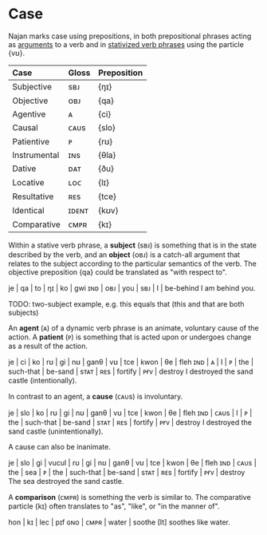 # Case

Najan marks case using prepositions, in both prepositional phrases acting as
[arguments](./arguments.md) to a verb and in [stativized verb
phrases](./stativization.md) using the particle {vʊ}.

| Case         | Gloss | Preposition |
| :----------- | :---- | :---------- |
| Subjective   | sʙᴊ   | {ŋɪ}        |
| Objective    | ᴏʙᴊ   | {qa}        |
| Agentive     | ᴀ     | {ci}        |
| Causal       | ᴄᴀᴜs  | {slo}       |
| Patientive   | ᴘ     | {rʊ}        |
| Instrumental | ɪɴs   | {θla}       |
| Dative       | ᴅᴀᴛ   | {ðu}        |
| Locative     | ʟᴏᴄ   | {lɪ}        |
| Resultative  | ʀᴇs   | {tce}       |
| Identical    | ɪᴅᴇɴᴛ | {kʊv}       |
| Comparative  | ᴄᴍᴘʀ  | {kɪ}        |

Within a stative verb phrase, a **subject** (sʙᴊ) is something that is in the
state described by the verb, and an **object** (ᴏʙᴊ) is a catch-all argument
that relates to the subject according to the particular semantics of the verb.
The objective preposition {qa} could be translated as "with respect to".

<gloss>
je  | qa  | to  | ŋɪ  | ko | gwi
ɪɴᴅ | ᴏʙᴊ | you | sʙᴊ | I  | be-behind
I am behind you.
</gloss>

TODO: two-subject example, e.g. this equals that (this and that are both subjects)

An **agent** (ᴀ) of a dynamic verb phrase is an animate, voluntary cause of the
action. A **patient** (ᴘ) is something that is acted upon or undergoes change as
a result of the action.

<gloss>
je  | ci | ko | rʊ | gi  | nʊ        | ganθ    | vʊ   | tce  | kwon    | θe   | fleh
ɪɴᴅ | ᴀ  | I  | ᴘ  | the | such-that | be-sand | sᴛᴀᴛ | ʀᴇs  | fortify | ᴘғᴠ  | destroy
I destroyed the sand castle (intentionally).
</gloss>

In contrast to an agent, a **cause** (ᴄᴀᴜs) is involuntary.

<gloss>
je  | slo  | ko | rʊ | gi  | nʊ        | ganθ    | vʊ   | tce | kwon    | θe  | fleh
ɪɴᴅ | ᴄᴀᴜs | I  | ᴘ  | the | such-that | be-sand | sᴛᴀᴛ | ʀᴇs | fortify | ᴘғᴠ | destroy
I destroyed the sand castle (unintentionally).
</gloss>

A cause can also be inanimate.

<gloss>
je  | slo  | gi  | vucul | rʊ | gi  | nʊ        | ganθ    | vʊ   | tce | kwon    | θe  | fleh
ɪɴᴅ | ᴄᴀᴜs | the | sea   | ᴘ  | the | such-that | be-sand | sᴛᴀᴛ | ʀᴇs | fortify | ᴘғᴠ | destroy
The sea destroyed the sand castle.
</gloss>

A **comparison** (ᴄᴍᴘʀ) is something the verb is similar to. The comparative
particle {kɪ} often translates to "as", "like", or "in the manner of".

<gloss>
hon | kɪ   | lec   | pɪf
ɢɴᴏ | ᴄᴍᴘʀ | water | soothe
[It] soothes like water.
</gloss>
